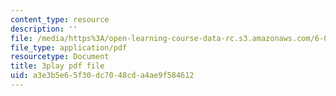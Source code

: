 ```yaml
---
content_type: resource
description: ''
file: /media/https%3A/open-learning-course-data-rc.s3.amazonaws.com/6-00sc-introduction-to-computer-science-and-programming-spring-2011/a3e3b5e65f30dc7048cda4ae9f584612_lFngfmE9RCc.pdf
file_type: application/pdf
resourcetype: Document
title: 3play pdf file
uid: a3e3b5e6-5f30-dc70-48cd-a4ae9f584612
---
```

